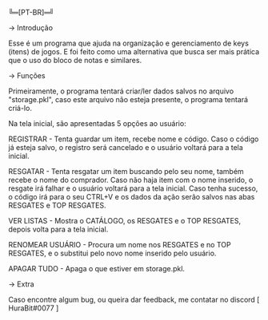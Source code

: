 ╚═[PT-BR]═╝

-> Introdução

Esse é um programa que ajuda na organização e gerenciamento de keys (itens) de jogos. E foi feito como uma alternativa que busca ser mais prática que o uso do bloco de notas e similares.

-> Funções

Primeiramente, o programa tentará criar/ler dados salvos no arquivo "storage.pkl", caso este arquivo não esteja presente, o programa tentará criá-lo.

Na tela inicial, são apresentadas 5 opções ao usuário:

REGISTRAR - Tenta guardar um item, recebe nome e código. Caso o código já esteja salvo, o registro será cancelado e o usuário voltará para a tela inicial.

RESGATAR - Tenta resgatar um item buscando pelo seu nome, também recebe o nome do comprador. Caso não haja item com o nome inserido, o resgate irá falhar e o usuário voltará para a tela inicial. Caso tenha sucesso, o código irá para o seu CTRL+V e os dados da ação serão salvos nas abas RESGATES e TOP RESGATES.

VER LISTAS - Mostra o CATÁLOGO, os RESGATES e o TOP RESGATES, depois volta para a tela inicial.

RENOMEAR USUÁRIO - Procura um nome nos RESGATES e no TOP RESGATES, e o substitui pelo novo nome inserido pelo usuário.

APAGAR TUDO - Apaga o que estiver em storage.pkl.

-> Extra

Caso encontre algum bug, ou queira dar feedback, me contatar no discord [ HuraBit#0077 ]
